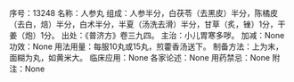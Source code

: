 序号：13248
名称：人参丸
组成：人参半分，白茯苓（去黑皮）半分，陈橘皮（去白，焙）半分，白术半分，半夏（汤洗去滑）半分，甘草（炙，锉）1分，干姜（炮）1分。
出处：《普济方》卷三九四。
主治：小儿胃寒多哕。
加减：None
功效：None
用法用量：每服10丸或15丸，煎藿香汤送下。
制备方法：上为末，面糊为丸，如黄米大。
临床应用：None
各家论述：None
用药禁忌：None
附注：None
